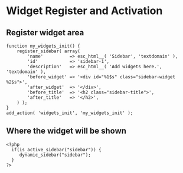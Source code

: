 # Widget Register and Activation

## Register widget area
```
function my_widgets_init() {
	register_sidebar( array(
		'name'          => esc_html__( 'Sidebar', 'textdomain' ),
		'id'            => 'sidebar-1',
		'description'   => esc_html__( 'Add widgets here.', 'textdomain' ),
		'before_widget' => '<div id="%1$s" class="sidebar-widget %2$s">',
		'after_widget'  => '</div>',
		'before_title'  => '<h2 class="sidebar-title">',
		'after_title'   => '</h2>',
	) );
}
add_action( 'widgets_init', 'my_widgets_init' );
```

## Where the widget will be shown
```
<?php 
  if(is_active_sidebar("sidebar")) {
     dynamic_sidebar("sidebar");
  }
?>
```
